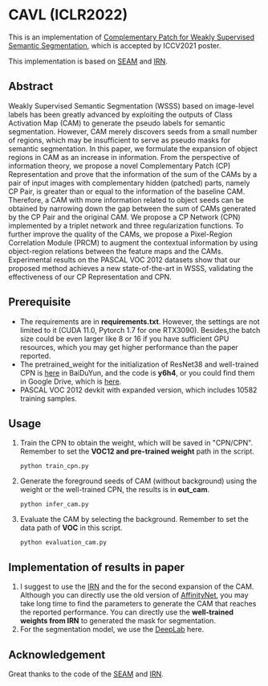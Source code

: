 # CAVL (ICLR2022) 
This is an implementation of [Complementary Patch for Weakly Supervised Semantic Segmentation](https://arxiv.org/abs/2108.03852v1), which is accepted by ICCV2021 poster.

This implementation is based on [SEAM](https://github.com/YudeWang/SEAM) and [IRN](https://github.com/jiwoon-ahn/irn).
## Abstract 
Weakly Supervised Semantic Segmentation (WSSS) based on image-level labels has been greatly advanced by exploiting the outputs of Class Activation Map (CAM) to generate the pseudo labels for semantic segmentation. However, CAM merely discovers seeds from a small number of regions, which may be insufficient to serve as pseudo masks for semantic segmentation. In this paper, we formulate the expansion of object regions in CAM as an increase in information. From the perspective of information theory, we propose a novel Complementary Patch (CP) Representation and prove that the information of the sum of the CAMs by a pair of input images with complementary hidden (patched) parts, namely CP Pair, is greater than or equal to the information of the baseline CAM. Therefore, a CAM with more information related to object seeds can be obtained by narrowing down the gap between the sum of CAMs generated by the CP Pair and the original CAM. We propose a CP Network (CPN) implemented by a triplet network and three regularization functions. To further improve the quality of the CAMs, we propose a Pixel-Region Correlation Module (PRCM) to augment the contextual information by using object-region relations between the feature maps and the CAMs. Experimental results on the PASCAL VOC 2012 datasets show that our proposed method achieves a new state-of-the-art in WSSS, validating the effectiveness of our CP Representation and CPN.
## Prerequisite
* The requirements are in **requirements.txt**. However, the settings are not limited to it (CUDA 11.0, Pytorch 1.7 for one RTX3090). Besides,the batch size could be even
larger like 8 or 16 if you have sufficient GPU resources, which you may get higher performance than the paper reported.
* The pretrained_weight for the initialization of ResNet38 and well-trained CPN is [here](https://pan.baidu.com/s/1FcRHsLqxl3e2siKl0OCgEQ) 
 in BaiDuYun, and the code is **y6h4**, or you could find them in Google Drive, which is [here](https://drive.google.com/file/d/1tH6caIx1y0sGXSPneLTn2H0_qrtjYxIs/view?usp=sharing).
* PASCAL VOC 2012 devkit with expanded version, which includes 10582 training samples.
## Usage
1. Train the CPN to obtain the weight, which will be saved in "CPN/CPN". Remember to set the **VOC12 and pre-trained weight** path in the script. 
    ```
    python train_cpn.py
    ```

2. Generate the foreground seeds of CAM (without background) using the weight or the well-trained CPN, the results is in **out_cam**.

    ``` 
    python infer_cam.py 
    ```

3. Evaluate the CAM by selecting the background. Remember to set the data path of **VOC** in this script.
    ``` 
    python evaluation_cam.py
    ```
## Implementation of results in paper
1. I suggest to use the [IRN](https://github.com/jiwoon-ahn/irn) and the for the second expansion of the CAM. Although you can directly use 
the old version of [AffinityNet](https://github.com/jiwoon-ahn/psa), you may take long time to find the parameters to generate the CAM that reaches 
the reported performance. You can directly use the **well-trained weights from IRN** to generated the mask for segmentation.
2. For the segmentation model, we use the [DeepLab](https://github.com/YudeWang/semantic-segmentation-codebase/tree/main/experiment/seamv1-pseudovoc) here.


## Acknowledgement
Great thanks to the code of the [SEAM](https://github.com/YudeWang/SEAM) and [IRN](https://github.com/jiwoon-ahn/irn).


